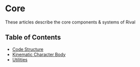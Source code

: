 

# Core

These articles describe the core components & systems of Rival

## Table of Contents
- [Code Structure](./Core/code-structure.md)
- [Kinematic Character Body](./Core/kinematic-character-body.md)
- [Utilities](./Core/utilities.md)